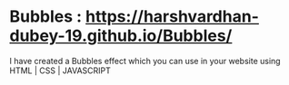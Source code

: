 # Bubbles : https://harshvardhan-dubey-19.github.io/Bubbles/
I have created a Bubbles effect which you can use in your website using HTML | CSS | JAVASCRIPT
